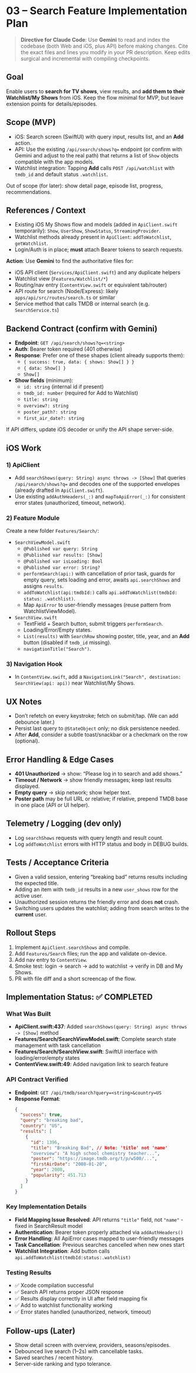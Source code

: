 # 03 – Search Feature Implementation Plan

> **Directive for Claude Code**: Use **Gemini** to read and index the codebase (both Web and iOS, plus API) before making changes. Cite the exact files and lines you modify in your PR description. Keep edits surgical and incremental with compiling checkpoints.

## Goal

Enable users to **search for TV shows**, view results, and **add them to their Watchlist/My Shows** from iOS. Keep the flow minimal for MVP, but leave extension points for details/episodes.

## Scope (MVP)

- iOS: Search screen (SwiftUI) with query input, results list, and an **Add** action.
- API: Use the existing `/api/search/shows?q=` endpoint (or confirm with Gemini and adjust to the real path) that returns a list of `Show` objects compatible with the app models.
- Watchlist integration: Tapping **Add** calls `POST /api/watchlist` with `tmdb_id` and default status `.watchlist`.

Out of scope (for later): show detail page, episode list, progress, recommendations.

## References / Context

- Existing iOS My Shows flow and models (added in `ApiClient.swift` temporarily): `Show`, `UserShow`, `ShowStatus`, `StreamingProvider`.
- Watchlist methods already present in `ApiClient`: `addToWatchlist`, `getWatchlist`.
- Login/Auth is in place; **must** attach Bearer tokens to search requests.

**Action**: Use **Gemini** to find the authoritative files for:

- iOS API client (`Services/ApiClient.swift`) and any duplicate helpers
- Watchlist view (`Features/Watchlist/*`)
- Routing/nav entry (`ContentView.swift` or equivalent tab/router)
- API route for search (Node/Express): likely `apps/api/src/routes/search.ts` or similar
- Service method that calls TMDB or internal search (e.g. `SearchService.ts`)

## Backend Contract (confirm with Gemini)

- **Endpoint**: `GET /api/search/shows?q=<string>`
- **Auth**: Bearer token required (401 otherwise)
- **Response**: Prefer one of these shapes (client already supports them):
  - `{ success: true, data: { shows: Show[] } }`
  - `{ data: Show[] }`
  - `Show[]`
- **Show fields** (minimum):
  - `id: string` (internal id if present)
  - `tmdb_id: number` (required for Add to Watchlist)
  - `title: string`
  - `overview?: string`
  - `poster_path?: string`
  - `first_air_date?: string`

If API differs, update iOS decoder or unify the API shape server-side.

## iOS Work

### 1) ApiClient

- Add `searchShows(query: String) async throws -> [Show]` that queries `/api/search/shows?q=` and decodes one of the supported envelopes (already drafted in `ApiClient.swift`).
- Use existing `addAuthHeaders(_:)` and `mapToApiError(_:)` for consistent error states (unauthorized, timeout, network).

### 2) Feature Module

Create a new folder `Features/Search/`:

- `SearchViewModel.swift`
  - `@Published var query: String`
  - `@Published var results: [Show]`
  - `@Published var isLoading: Bool`
  - `@Published var error: String?`
  - `performSearch(api:)` with cancellation of prior task, guards for empty query, sets loading and error, awaits `api.searchShows` and assigns `results`.
  - `addToWatchlist(api:tmdbId:)` calls `api.addToWatchlist(tmdbId: status: .watchlist)`.
  - Map `ApiError` to user-friendly messages (reuse pattern from WatchlistViewModel).
- `SearchView.swift`
  - TextField + Search button, submit triggers `performSearch`.
  - Loading/Error/Empty states.
  - `List(results)` with `SearchRow` showing poster, title, year, and an **Add** button (disabled if `tmdb_id` missing).
  - `navigationTitle("Search")`.

### 3) Navigation Hook

- In `ContentView.swift`, add a `NavigationLink("Search", destination: SearchView(api: api))` near Watchlist/My Shows.

## UX Notes

- Don’t refetch on every keystroke; fetch on submit/tap. (We can add debounce later.)
- Persist last query to `@StateObject` only; no disk persistence needed.
- After **Add**, consider a subtle toast/snackbar or a checkmark on the row (optional).

## Error Handling & Edge Cases

- **401 Unauthorized** → show: “Please log in to search and add shows.”
- **Timeout / Network** → show friendly messages; keep last results displayed.
- **Empty query** → skip network; show helper text.
- **Poster path** may be full URL or relative; if relative, prepend TMDB base in one place (API or UI helper).

## Telemetry / Logging (dev only)

- Log `searchShows` requests with query length and result count.
- Log `addToWatchlist` errors with HTTP status and body in DEBUG builds.

## Tests / Acceptance Criteria

- Given a valid session, entering “breaking bad” returns results including the expected title.
- Adding an item with `tmdb_id` results in a new `user_shows` row for the active user.
- Unauthorized session returns the friendly error and does **not** crash.
- Switching users updates the watchlist; adding from search writes to the **current** user.

## Rollout Steps

1. Implement `ApiClient.searchShows` and compile.
2. Add `Features/Search` files; run the app and validate on-device.
3. Add nav entry to `ContentView`.
4. Smoke test: login → search → add to watchlist → verify in DB and My Shows.
5. PR with file diff and a short screencap of the flow.

## Implementation Status: ✅ COMPLETED

### What Was Built

- **ApiClient.swift:437**: Added `searchShows(query: String) async throws -> [Show]` method
- **Features/Search/SearchViewModel.swift**: Complete search state management with task cancellation
- **Features/Search/SearchView.swift**: SwiftUI interface with loading/error/empty states
- **ContentView.swift:49**: Added navigation link to search feature

### API Contract Verified

- **Endpoint**: `GET /api/tmdb/search?query=<string>&country=US`
- **Response Format**:
  ```json
  {
    "success": true,
    "query": "breaking bad",
    "country": "US",
    "results": [
      {
        "id": 1396,
        "title": "Breaking Bad", // Note: 'title' not 'name'
        "overview": "A high school chemistry teacher...",
        "poster": "https://image.tmdb.org/t/p/w500/...",
        "firstAirDate": "2008-01-20",
        "year": 2008,
        "popularity": 451.713
      }
    ]
  }
  ```

### Key Implementation Details

- **Field Mapping Issue Resolved**: API returns `"title"` field, not `"name"` - fixed in SearchResult model
- **Authentication**: Bearer token properly attached via `addAuthHeaders()`
- **Error Handling**: All ApiError cases mapped to user-friendly messages
- **Task Cancellation**: Previous searches cancelled when new ones start
- **Watchlist Integration**: Add button calls `api.addToWatchlist(tmdbId:status:.watchlist)`

### Testing Results

- ✅ Xcode compilation successful
- ✅ Search API returns proper JSON response
- ✅ Results display correctly in UI after field mapping fix
- ✅ Add to watchlist functionality working
- ✅ Error states handled (unauthorized, network, timeout)

## Follow-ups (Later)

- Show detail screen with overview, providers, seasons/episodes.
- Debounced live search (1–2s) with cancellable tasks.
- Saved searches / recent history.
- Server-side ranking and typo tolerance.
